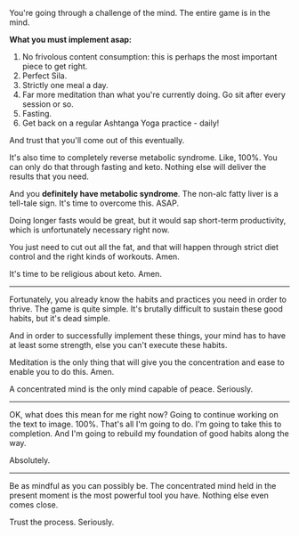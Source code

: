 You're going through a challenge of the mind.
The entire game is in the mind.

**What you must implement asap:**
1. No frivolous content consumption: this is perhaps the most important piece to get right.
2. Perfect Sila.
3. Strictly one meal a day.
4. Far more meditation than what you're currently doing. Go sit after every session or so.
5. Fasting.
6. Get back on a regular Ashtanga Yoga practice - daily!

And trust that you'll come out of this eventually.

It's also time to completely reverse metabolic syndrome. Like, 100%. You can only do that through fasting and keto. Nothing else will deliver the results that you need.

And you **definitely have metabolic syndrome**. The non-alc fatty liver is a tell-tale sign. It's time to overcome this. ASAP.

Doing longer fasts would be great, but it would sap short-term productivity, which is unfortunately necessary right now.

You just need to cut out all the fat, and that will happen through strict diet control and the right kinds of workouts. Amen.

It's time to be religious about keto. Amen.

----

Fortunately, you already know the habits and practices you need in order to thrive. The game is quite simple. It's brutally difficult to sustain these good habits, but it's dead simple.

And in order to successfully implement these things, your mind has to have at least some strength, else you can't execute these habits.

Meditation is the only thing that will give you the concentration and ease to enable you to do this. Amen.

A concentrated mind is the only mind capable of peace. Seriously.

-----

OK, what does this mean for me right now? Going to continue working on the text to image. 100%. That's all I'm going to do. I'm going to take this to completion. And I'm going to rebuild my foundation of good habits along the way.

Absolutely.

----

Be as mindful as you can possibly be. The concentrated mind held in the present moment is the most powerful tool you have. Nothing else even comes close.

Trust the process. Seriously.

